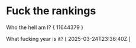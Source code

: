 # Fuck the rankings

Who the hell am I?
{ 11644379 }

What fucking year is it?
[ 2025-03-24T23:36:40Z ]
